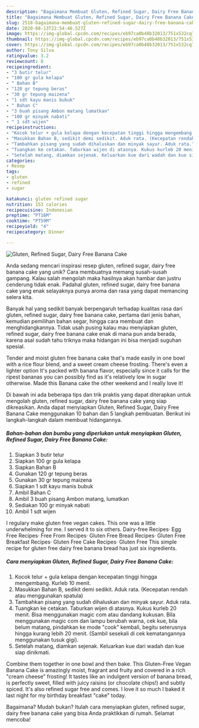 ```yaml
---
description: "Bagaimana Membuat Gluten, Refined Sugar, Dairy Free Banana Cake, Lezat"
title: "Bagaimana Membuat Gluten, Refined Sugar, Dairy Free Banana Cake, Lezat"
slug: 2518-bagaimana-membuat-gluten-refined-sugar-dairy-free-banana-cake-lezat
date: 2020-08-13T22:54:46.527Z
image: https://img-global.cpcdn.com/recipes/eb97ca0b48b32013/751x532cq70/gluten-refined-sugar-dairy-free-banana-cake-foto-resep-utama.jpg
thumbnail: https://img-global.cpcdn.com/recipes/eb97ca0b48b32013/751x532cq70/gluten-refined-sugar-dairy-free-banana-cake-foto-resep-utama.jpg
cover: https://img-global.cpcdn.com/recipes/eb97ca0b48b32013/751x532cq70/gluten-refined-sugar-dairy-free-banana-cake-foto-resep-utama.jpg
author: Tony Silva
ratingvalue: 3.2
reviewcount: 8
recipeingredient:
- "3 butir telur"
- "100 gr gula kelapa"
- " Bahan B"
- "120 gr tepung beras"
- "30 gr tepung maizena"
- "1 sdt kayu manis bubuk"
- " Bahan C"
- "3 buah pisang Ambon matang lumatkan"
- "100 gr minyak nabati"
- " 1 sdt wijen"
recipeinstructions:
- "Kocok telur + gula kelapa dengan kecepatan tinggi hingga mengembang. Kurleb 10 menit."
- "Masukkan Bahan B, sedikit demi sedikit. Aduk rata. (Kecepatan rendah atau menggunakan spatula)"
- "Tambahkan pisang yang sudah dihaluskan dan minyak sayur. Aduk rata."
- "Tuangkan ke cetakan. Taburkan wijen di atasnya. Kukus kurleb 20 menit. Bisa menggunakan magic com atau dandang kukusan. Bila menggunakan magic com dan lampu berubah warna, cek kue, bila belum matang, pindahkan ke mode &#34;cook&#34; kembali, begitu seterusnya hingga kurang lebih 20 menit. (Sambil sesekali di cek kematangannya menggunakan tusuk gigi)."
- "Setelah matang, diamkan sejenak. Keluarkan kue dari wadah dan kue siap dinikmati."
categories:
- Resep
tags:
- gluten
- refined
- sugar

katakunci: gluten refined sugar 
nutrition: 153 calories
recipecuisine: Indonesian
preptime: "PT16M"
cooktime: "PT59M"
recipeyield: "4"
recipecategory: Dinner

---
```



![Gluten, Refined Sugar, Dairy Free Banana Cake](https://img-global.cpcdn.com/recipes/eb97ca0b48b32013/751x532cq70/gluten-refined-sugar-dairy-free-banana-cake-foto-resep-utama.jpg)

Anda sedang mencari inspirasi resep gluten, refined sugar, dairy free banana cake yang unik? Cara membuatnya memang susah-susah gampang. Kalau salah mengolah maka hasilnya akan hambar dan justru cenderung tidak enak. Padahal gluten, refined sugar, dairy free banana cake yang enak selayaknya punya aroma dan rasa yang dapat memancing selera kita.

Banyak hal yang sedikit banyak berpengaruh terhadap kualitas rasa dari gluten, refined sugar, dairy free banana cake, pertama dari jenis bahan, kemudian pemilihan bahan segar, hingga cara membuat dan menghidangkannya. Tidak usah pusing kalau mau menyiapkan gluten, refined sugar, dairy free banana cake enak di mana pun anda berada, karena asal sudah tahu triknya maka hidangan ini bisa menjadi suguhan spesial.

Tender and moist gluten free banana cake that&#39;s made easily in one bowl with a rice flour blend, and a sweet cream cheese frosting. There&#39;s even a lighter option It&#39;s packed with banana flavor, especially since it calls for the ripest bananas you can possibly find as it&#39;s relatively low in sugar otherwise. Made this Banana cake the other weekend and I really love it!


Di bawah ini ada beberapa tips dan trik praktis yang dapat diterapkan untuk mengolah gluten, refined sugar, dairy free banana cake yang siap dikreasikan. Anda dapat menyiapkan Gluten, Refined Sugar, Dairy Free Banana Cake menggunakan 10 bahan dan 5 langkah pembuatan. Berikut ini langkah-langkah dalam membuat hidangannya.

<!--inarticleads1-->

##### Bahan-bahan dan bumbu yang diperlukan untuk menyiapkan Gluten, Refined Sugar, Dairy Free Banana Cake:

1. Siapkan 3 butir telur
1. Siapkan 100 gr gula kelapa
1. Siapkan  Bahan B
1. Gunakan 120 gr tepung beras
1. Gunakan 30 gr tepung maizena
1. Siapkan 1 sdt kayu manis bubuk
1. Ambil  Bahan C
1. Ambil 3 buah pisang Ambon matang, lumatkan
1. Sediakan 100 gr minyak nabati
1. Ambil  1 sdt wijen


I regulary make gluten free vegan cakes. This one was a little underwhelming for me. I served it to six others. Dairy-free Recipes· Egg Free Recipes· Free From Recipes· Gluten Free Bread Recipes· Gluten Free Breakfast Recipes· Gluten Free Cake Recipes· Gluten Free This simple recipe for gluten free dairy free banana bread has just six ingredients. 

<!--inarticleads2-->

##### Cara menyiapkan Gluten, Refined Sugar, Dairy Free Banana Cake:

1. Kocok telur + gula kelapa dengan kecepatan tinggi hingga mengembang. Kurleb 10 menit.
1. Masukkan Bahan B, sedikit demi sedikit. Aduk rata. (Kecepatan rendah atau menggunakan spatula)
1. Tambahkan pisang yang sudah dihaluskan dan minyak sayur. Aduk rata.
1. Tuangkan ke cetakan. Taburkan wijen di atasnya. Kukus kurleb 20 menit. Bisa menggunakan magic com atau dandang kukusan. Bila menggunakan magic com dan lampu berubah warna, cek kue, bila belum matang, pindahkan ke mode &#34;cook&#34; kembali, begitu seterusnya hingga kurang lebih 20 menit. (Sambil sesekali di cek kematangannya menggunakan tusuk gigi).
1. Setelah matang, diamkan sejenak. Keluarkan kue dari wadah dan kue siap dinikmati.


Combine them together in one bowl and then bake. This Gluten-Free Vegan Banana Cake is amazingly moist, fragrant and fruity and covered in a rich &#34;cream cheese&#34; frosting! It tastes like an indulgent version of banana bread, is perfectly sweet, filled with juicy raisins (or chocolate chips!) and subtly spiced. It&#39;s also refined sugar free and comes. I love it so much I baked it last night for my birthday breakfast &#34;cake&#34; today. 

Bagaimana? Mudah bukan? Itulah cara menyiapkan gluten, refined sugar, dairy free banana cake yang bisa Anda praktikkan di rumah. Selamat mencoba!
